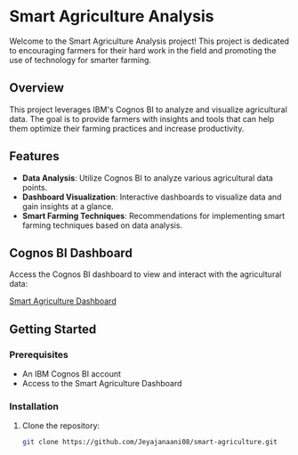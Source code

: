 # Smart Agriculture Analysis

Welcome to the Smart Agriculture Analysis project! This project is dedicated to encouraging farmers for their hard work in the field and promoting the use of technology for smarter farming.

## Overview

This project leverages IBM's Cognos BI to analyze and visualize agricultural data. The goal is to provide farmers with insights and tools that can help them optimize their farming practices and increase productivity.

## Features

- **Data Analysis**: Utilize Cognos BI to analyze various agricultural data points.
- **Dashboard Visualization**: Interactive dashboards to visualize data and gain insights at a glance.
- **Smart Farming Techniques**: Recommendations for implementing smart farming techniques based on data analysis.

## Cognos BI Dashboard

Access the Cognos BI dashboard to view and interact with the agricultural data:

[Smart Agriculture Dashboard](https://us3.ca.analytics.ibm.com/bi/?perspective=dashboard&pathRef=.my_folders%2FAgriculture%2BDashboard&action=view&mode=dashboard&subView=model0000018fa9e41b2f_00000000)

## Getting Started

### Prerequisites

- An IBM Cognos BI account
- Access to the Smart Agriculture Dashboard

### Installation

1. Clone the repository:
   ```sh
   git clone https://github.com/Jeyajanaani08/smart-agriculture.git
